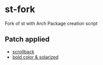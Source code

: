 # st-fork
Fork of st with Arch Package creation script

## Patch applied
* [scrollback](http://st.suckless.org/patches/scrollback)
* [bold color & solarized](http://st.suckless.org/patches/solarized)
